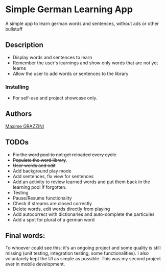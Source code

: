 # Simple German Learning App

A simple app to learn german words and sentences, without ads or other bullstuff

## Description

- Display words and sentences to learn
- Remember the user's learnings and show only words that are not yet learns
- Allow the user to add words or sentences to the library
  
### Installing

* For self-use and project showcase only.

## Authors

[Maxime GRAZZINI](linkedin.com/in/m-grazzini/)

## TODOs

- ~~Fix the word pool to not get reloaded every cycle~~
- ~~Populate the word library~~.
- ~~User words and edit~~
- Add background play mode
- Add sentences, fix view for sentences
- Add an activity to review learned words and put them back in the learning pool if forgotten.
- Testing
- Pause/Resume functionality
- Check if streams are closed correctly
- Delete words, edit words directly from playing
- Add autocorrect with dictionaries and auto-complete the particules
- Add a spot for plural of a german word

## Final words:

To whoever could see this: it's an ongoing project and some quality is still missing (unit testing, integration testing, some functionalities). I also voluntarely kept the UI as simple as possible.
This was my second project ever in mobile development.
